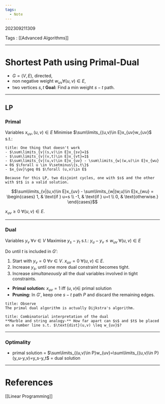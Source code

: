 ```yaml
---
tags:
  - Note
---
```

202309211309

Tags : [[Advanced Algorithms]]

---
# Shortest Path using Primal-Dual

- $G = (V,E)$, directed,
- non negative weight $w_{uv} \forall (u,v) \in E$,
- two vertices $s,t$
**Goal:** Find a min weight $s-t$ path.

---
## LP
### Primal
Variables $x_{uv}, (u,v) \in E$
Minimise $\sum\limits_{(u,v)\in E}x_{uv}w_{uv}$ s.t.:

```ad-warning
title: One thing that doesn't work
- $\sum\limits_{v|(s,v)\in E}x_{sv}=1$
- $\sum\limits_{v|(v,t)\in E}x_{vt}=1$
- $\sum\limits_{v|(u,v)\in E}x_{uv} - \sum\limits_{w|(w,u)\in E}x_{wu} = 0$ $\forall u \in V\setminus\{s,t\}$
- $x_{uv}\geq 0$ $\forall (u,v)\in E$

Because for this LP, two disjoint cycles, one with $s$ and the other with $t$ is a valid solution.
```

$$\sum\limits_{v|(u,v)\in E}x_{uv} - \sum\limits_{w|(w,u)\in E}x_{wu} =
\begin{cases}
	1, & \text{if } u=s \\
	-1, & \text{if } u=t \\
	0, & \text{otherwise.}
\end{cases}$$

$x_{uv}\geq 0$ $\forall (u,v)\in E$.

---
### Dual
Variables $y_v$ $\forall v\in V$
Maximise $y_s-y_t$ s.t.:
$y_u-y_{v}\leq w_{uv}$ $\forall (u,v) \in E$

Do until $t$ is included in $G'$:
1. Start with $y_v=0$ $\forall v\in V$.
	$x_{uv}=0$ $\forall (u,v)\in E$.
2. Increase $y_s$, until one more dual constraint becomes tight.
3. Increase *simultaneously* all the dual variables involved in tight constraints.

- **Primal solution:** $x_{uv}=1$ iff $(u,v) \in$ primal solution
- **Pruning:** In $G'$, keep one $s-t$ path $P$ and discard the remaining edges.

```ad-note
title: Observe
The primal dual algorithm is actually Dijkstra's algorithm.
```

```ad-info
title: Combinatorial interpretation of the dual
**Marble and string analogy-** How far apart can $s$ and $t$ be placed on a number line s.t. $\text{dist}(u,v) \leq w_{uv}$?
```

---
### Optimality

- primal solution = $\sum\limits_{(u,v)\in P}w_{uv}=\sum\limits_{(u,v)\in P}(y_u-y_v)=y_s-y_t$ = dual solution


---
# References
[[Linear Programming]]